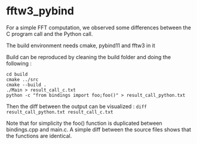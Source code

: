 # fftw3_pybind

For a simple FFT computation, we observed some differences between the C program call and the
Python call.

The build environment needs cmake, pybind11 and fftw3 in it

Build can be reproduced by cleaning the build folder and doing the following :
```
cd build
cmake ../src
cmake --build .
./Main > result_call_c.txt
python -c "from bindings import foo;foo()" > result_call_python.txt
```

Then the diff between the output can be visualized :
`diff  result_call_python.txt result_call_c.txt`

Note that for simplicity the foo() function is duplicated between bindings.cpp and main.c. A simple diff between the source files shows that the functions are identical.
